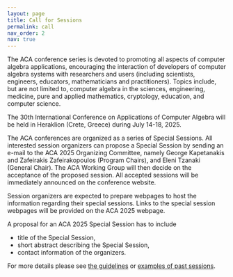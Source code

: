 ```yaml
---
layout: page
title: Call for Sessions
permalink: call
nav_order: 2
nav: true
---
```


The ACA conference series is devoted to promoting all aspects of computer algebra applications, encouraging the interaction of developers of computer algebra systems with researchers and users (including scientists, engineers, educators, mathematicians and practitioners). Topics include, but are not limited to, computer algebra in the sciences, engineering, medicine, pure and applied mathematics, cryptology, education, and computer science.

The 30th International Conference on Applications of Computer Algebra will be held in Heraklion (Crete, Greece) during July 14-18, 2025.


The ACA conferences are organized as a series of Special Sessions. 
All interested session organizers can propose a Special Session by sending an e-mail to the 
ACA 2025 Organizing Committee, namely George Kapetanakis and Zafeirakis Zafeirakopoulos (Program Chairs), 
and Eleni Tzanaki (General Chair). 
The ACA Working Group will then decide on the acceptance of the proposed session. 
All accepted sessions will be immediately announced on the conference website.


Session organizers are expected to prepare webpages to host the information regarding their special sessions. 
Links to the special session webpages will be provided on the ACA 2025 webpage.

A proposal for an ACA 2025 Special Session has to include
* title of the Special Session,
* short abstract describing the Special Session,
* contact information of the organizers.

For more details please see [the guidelines](http://math.unm.edu/ACA/Organizing/special_session.html)
or [examples of past sessions](http://math.unm.edu/aca.html).